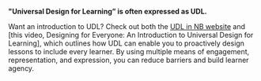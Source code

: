 **"Universal Design for Learning” is often expressed as UDL.**

Want an introduction to UDL? Check out both the [UDL in NB website](https://udl.nbed.ca/) and \[this video, Designing for Everyone: An Introduction to Universal Design for Learning], which outlines how UDL can enable you to proactively design lessons to include every learner. By using multiple means of engagement, representation, and expression, you can reduce barriers and build learner agency.

